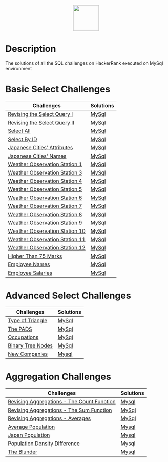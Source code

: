 <p align="center">  
	<a href="https://www.hackerrank.com/Thomas-George-T">
        <img height=80 src="https://d3keuzeb2crhkn.cloudfront.net/hackerrank/assets/styleguide/logo_wordmark-f5c5eb61ab0a154c3ed9eda24d0b9e31.svg"> 
    </a>
</p>

# Description
The solutions of all the SQL challenges on HackerRank executed on MySql environment

# Basic Select Challenges

Challenges | Solutions
-----------|-----------
[Revising the Select Query I](https://www.hackerrank.com/challenges/revising-the-select-query/problem) | [MySql](https://github.com/Thomas-George-T/HackerRank-SQL-Challenges-Solutions/blob/master/Basic%20Select/Revising-the-select-Query-1.mysql)
[Revising the Select Query II](https://www.hackerrank.com/challenges/revising-the-select-query-2/problem) | [MySql](https://github.com/Thomas-George-T/HackerRank-SQL-Challenges-Solutions/blob/master/Basic%20Select/Revising-the-select-Query-2.mysql)
[Select All](https://www.hackerrank.com/challenges/select-all-sql/problem) | [MySql](https://github.com/Thomas-George-T/HackerRank-SQL-Challenges-Solutions/blob/master/Basic%20Select/Select-All.mysql)
[Select By ID](https://www.hackerrank.com/challenges/select-by-id/problem) | [MySql](https://github.com/Thomas-George-T/HackerRank-SQL-Challenges-Solutions/blob/master/Basic%20Select/Select-By-ID.mysql)
[Japanese Cities' Attributes](https://www.hackerrank.com/challenges/japanese-cities-attributes/problem) | [MySql](https://github.com/Thomas-George-T/HackerRank-SQL-Challenges-Solutions/blob/master/Basic%20Select/Japanese-Cities'-Attributes.mysql)
[Japanese Cities' Names](https://www.hackerrank.com/challenges/japanese-cities-name/problem) | [MySql](https://github.com/Thomas-George-T/HackerRank-SQL-Challenges-Solutions/blob/master/Basic%20Select/Japanese-Cities'-Names.mysql)
[Weather Observation Station 1](https://www.hackerrank.com/challenges/weather-observation-station-1/problem) | [MySql](https://github.com/Thomas-George-T/HackerRank-SQL-Challenges-Solutions/blob/master/Basic%20Select/Weather-Observation-Station-1.mysql)
[Weather Observation Station 3](https://www.hackerrank.com/challenges/weather-observation-station-3/problem) | [MySql](https://github.com/Thomas-George-T/HackerRank-SQL-Challenges-Solutions/blob/master/Basic%20Select/Weather-Observation-Station-3.mysql)
[Weather Observation Station 4](https://www.hackerrank.com/challenges/weather-observation-station-4/problem) | [MySql](https://github.com/Thomas-George-T/HackerRank-SQL-Challenges-Solutions/blob/master/Basic%20Select/Weather-Observation-Station-4.mysql)
[Weather Observation Station 5](https://www.hackerrank.com/challenges/weather-observation-station-5/problem) | [MySql](https://github.com/Thomas-George-T/HackerRank-SQL-Challenges-Solutions/blob/master/Basic%20Select/Weather-Observation-Station-5.mysql)
[Weather Observation Station 6](https://www.hackerrank.com/challenges/weather-observation-station-6/problem) | [MySql](https://github.com/Thomas-George-T/HackerRank-SQL-Challenges-Solutions/blob/master/Basic%20Select/Weather-Observation-Station-6.mysql)
[Weather Observation Station 7](https://www.hackerrank.com/challenges/weather-observation-station-7/problem) | [MySql](https://github.com/Thomas-George-T/HackerRank-SQL-Challenges-Solutions/blob/master/Basic%20Select/Weather-Observation-Station-7.mysql)
[Weather Observation Station 8](https://www.hackerrank.com/challenges/weather-observation-station-8/problem) | [MySql](https://github.com/Thomas-George-T/HackerRank-SQL-Challenges-Solutions/blob/master/Basic%20Select/Weather-Observation-Station-8.mysql)
[Weather Observation Station 9](https://www.hackerrank.com/challenges/weather-observation-station-9/problem) | [MySql](https://github.com/Thomas-George-T/HackerRank-SQL-Challenges-Solutions/blob/master/Basic%20Select/Weather-Observation-Station-9.mysql)
[Weather Observation Station 10](https://www.hackerrank.com/challenges/weather-observation-station-10/problem) | [MySql](https://github.com/Thomas-George-T/HackerRank-SQL-Challenges-Solutions/blob/master/Basic%20Select/Weather-Observation-Station-10.mysql)
[Weather Observation Station 11](https://www.hackerrank.com/challenges/weather-observation-station-11/problem) | [MySql](https://github.com/Thomas-George-T/HackerRank-SQL-Challenges-Solutions/blob/master/Basic%20Select/Weather-Observation-Station-11.mysql)
[Weather Observation Station 12](https://www.hackerrank.com/challenges/weather-observation-station-12/problem) | [MySql](https://github.com/Thomas-George-T/HackerRank-SQL-Challenges-Solutions/blob/master/Basic%20Select/Weather-Observation-Station-12.mysql)
[Higher Than 75 Marks](https://www.hackerrank.com/challenges/more-than-75-marks/problem) | [MySql](https://github.com/Thomas-George-T/HackerRank-SQL-Challenges-Solutions/blob/master/Basic%20Select/Higher-Than-75-Marks.mysql)
[Employee Names](https://www.hackerrank.com/challenges/name-of-employees/problem) | [MySql](https://github.com/Thomas-George-T/HackerRank-SQL-Challenges-Solutions/blob/master/Basic%20Select/Employee-Names.mysql)
[Employee Salaries](https://www.hackerrank.com/challenges/salary-of-employees/problem) | [MySql](https://github.com/Thomas-George-T/HackerRank-SQL-Challenges-Solutions/blob/master/Basic%20Select/Employee-Salaries.mysql)

# Advanced Select Challenges

Challenges | Solutions
-----------|-----------
[Type of Triangle](https://www.hackerrank.com/challenges/what-type-of-triangle/problem) | [MySql](https://github.com/Thomas-George-T/HackerRank-SQL-Challenges-Solutions/blob/master/Advanced%20Select/Type%20of%20Triangle.mysql)
[The PADS](https://www.hackerrank.com/challenges/the-pads/problem) | [MySql](https://github.com/Thomas-George-T/HackerRank-SQL-Challenges-Solutions/blob/master/Advanced%20Select/The%20PADS.mysql)
[Occupations](https://www.hackerrank.com/challenges/occupations/problem) | [MySql](https://github.com/Thomas-George-T/HackerRank-SQL-Challenges-Solutions/blob/master/Advanced%20Select/Occupations.mysql)
[Binary Tree Nodes](https://www.hackerrank.com/challenges/binary-search-tree-1/problem) | [MySql](https://github.com/Thomas-George-T/HackerRank-SQL-Challenges-Solutions/blob/master/Advanced%20Select/Binary%20Tree%20Nodes.mysql)
[New Companies](https://www.hackerrank.com/challenges/the-company/problem) | [Mysql](https://github.com/Thomas-George-T/HackerRank-SQL-Challenges-Solutions/blob/master/Advanced%20Select/New%20Companies.mysql)

# Aggregation Challenges

Challenges | Solutions
-----------|-----------
[Revising Aggregations - The Count Function](https://www.hackerrank.com/challenges/revising-aggregations-the-count-function/problem) | [Mysql](https://github.com/Thomas-George-T/HackerRank-SQL-Challenges-Solutions/blob/master/Aggregation/Revising%20Aggregations%20-%20The%20Count%20Function.mysql)
[Revising Aggregations - The Sum Function](https://www.hackerrank.com/challenges/revising-aggregations-sum/problem) | [MySql](https://github.com/Thomas-George-T/HackerRank-SQL-Challenges-Solutions/blob/master/Aggregation/Revising%20Aggregations%20-%20The%20Sum%20Function.mysql)
[Revising Aggregations - Averages](https://www.hackerrank.com/challenges/revising-aggregations-the-average-function/problem) | [MySql](https://github.com/Thomas-George-T/HackerRank-SQL-Challenges-Solutions/blob/master/Aggregation/Revising%20Aggregations%20-%20Averages.mysql)
[Average Population](https://www.hackerrank.com/challenges/average-population/problem) | [Mysql](https://github.com/Thomas-George-T/HackerRank-SQL-Challenges-Solutions/blob/master/Aggregation/Average%20Population.mysql)
[Japan Population](https://www.hackerrank.com/challenges/japan-population/problem) | [Mysql](https://github.com/Thomas-George-T/HackerRank-SQL-Challenges-Solutions/blob/master/Aggregation/Japan%20Population.mysql)
[Population Density Difference](https://www.hackerrank.com/challenges/population-density-difference/problem) | [Mysql](https://github.com/Thomas-George-T/HackerRank-SQL-Challenges-Solutions/blob/master/Aggregation/Population%20Density%20Difference.mysql)
[The Blunder](https://www.hackerrank.com/challenges/the-blunder/problem) | [Mysql](https://github.com/Thomas-George-T/HackerRank-SQL-Challenges-Solutions/blob/master/Aggregation/The%20Blunder.mysql)